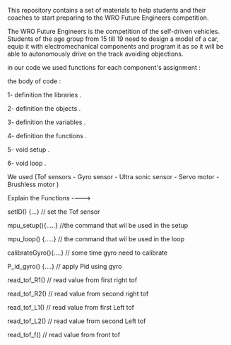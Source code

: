 This repository contains a set of materials to help students and their coaches to start preparing to the WRO Future Engineers competition.

The WRO Future Engineers is the competition of the self-driven vehicles.
Students of the age group from 15 till 19 need to design a model of a car,
equip it with electromechanical components and program it as so it will be able to autonomously drive on the track avoiding objections.



in our code we used functions for each component's assignment :

the body of code :

1- definition the libraries .

2- definition the objects .

3- definition the variables .

4- definition the functions .

5- void setup . 

6-  void loop .

We used (Tof sensors - Gyro sensor - Ultra sonic sensor - Servo motor - Brushless motor )

Explain the Functions ---->

setID() {...} // set the Tof sensor

mpu_setup(){.....} //the command that wil be used in the setup 

mpu_loop() {.....}      // the command that wil be used in the loop

calibrateGyro(){....}   // some time gyro need to calibrate

P_id_gyro() {....} // apply Pid using gyro

read_tof_R1() // read value from first right tof

read_tof_R2() // read value from second right tof

read_tof_L1() // read value from first Left tof

read_tof_L2() // read value from second Left tof

read_tof_f() // read value from front tof




